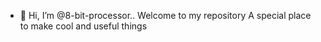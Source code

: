 - 👋 Hi, I’m @8-bit-processor..
Welcome to my repository
A special place to make cool and useful things 
